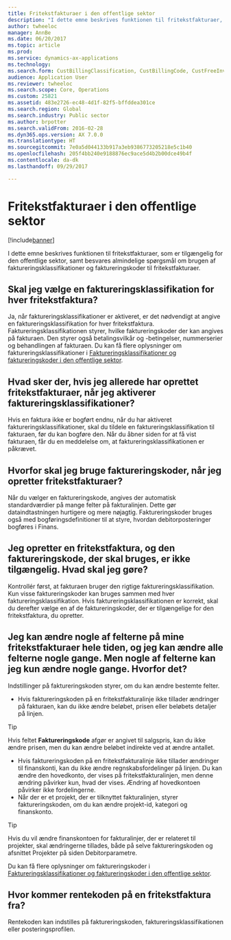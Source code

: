 ```yaml
---
title: Fritekstfakturaer i den offentlige sektor
description: "I dette emne beskrives funktionen til fritekstfakturaer, som er tilgængelig for den offentlige sektor, samt besvares almindelige spørgsmål om brugen af faktureringsklassifikationer og faktureringskoder til fritekstfakturaer."
author: twheeloc
manager: AnnBe
ms.date: 06/20/2017
ms.topic: article
ms.prod: 
ms.service: dynamics-ax-applications
ms.technology: 
ms.search.form: CustBillingClassification, CustBillingCode, CustFreeInvoice
audience: Application User
ms.reviewer: twheeloc
ms.search.scope: Core, Operations
ms.custom: 25821
ms.assetid: 483e2726-ec48-4d1f-82f5-bffddea301ce
ms.search.region: Global
ms.search.industry: Public sector
ms.author: brpotter
ms.search.validFrom: 2016-02-28
ms.dyn365.ops.version: AX 7.0.0
ms.translationtype: HT
ms.sourcegitcommit: 7e0a5d044133b917a3eb9386773205218e5c1b40
ms.openlocfilehash: 205f4bb240e9188876ec9ace5d4b2b00dce49b4f
ms.contentlocale: da-dk
ms.lasthandoff: 09/29/2017

---
```


# <a name="free-text-invoices-in-the-public-sector"></a>Fritekstfakturaer i den offentlige sektor

[!include[banner](../includes/banner.md)]


I dette emne beskrives funktionen til fritekstfakturaer, som er tilgængelig for den offentlige sektor, samt besvares almindelige spørgsmål om brugen af faktureringsklassifikationer og faktureringskoder til fritekstfakturaer.

<a name="do-i-have-to-select-a-billing-classification-for-every-free-text-invoice"></a>Skal jeg vælge en faktureringsklassifikation for hver fritekstfaktura?
-------------------------------------------------------------------------

Ja, når faktureringsklassifikationer er aktiveret, er det nødvendigt at angive en faktureringsklassifikation for hver fritekstfaktura. Faktureringsklassifikationen styrer, hvilke faktureringskoder der kan angives på fakturaen. Den styrer også betalingsvilkår og -betingelser, nummerserier og behandlingen af fakturaen. Du kan få flere oplysninger om faktureringsklassifikationer i [Faktureringsklassifikationer og faktureringskoder i den offentlige sektor](billing-classifications-billing-codes-public-sector.md).

## <a name="what-happens-if-ive-already-created-free-text-invoices-when-i-enable-billing-classifications"></a>Hvad sker der, hvis jeg allerede har oprettet fritekstfakturaer, når jeg aktiverer faktureringsklassifikationer?
Hvis en faktura ikke er bogført endnu, når du har aktiveret faktureringsklassifikationer, skal du tildele en faktureringsklassifikation til fakturaen, før du kan bogføre den. Når du åbner siden for at få vist fakturaen, får du en meddelelse om, at faktureringsklassifikationen er påkrævet.

## <a name="why-should-i-use-billing-codes-when-i-create-free-text-invoices"></a>Hvorfor skal jeg bruge faktureringskoder, når jeg opretter fritekstfakturaer?
Når du vælger en faktureringskode, angives der automatisk standardværdier på mange felter på fakturalinjen. Dette gør dataindtastningen hurtigere og mere nøjagtig. Faktureringskoder bruges også med bogføringsdefinitioner til at styre, hvordan debitorposteringer bogføres i Finans.

## <a name="im-creating-a-free-text-invoice-and-the-billing-code-that-i-want-to-use-isnt-available-what-should-i-do"></a>Jeg opretter en fritekstfaktura, og den faktureringskode, der skal bruges, er ikke tilgængelig. Hvad skal jeg gøre?
Kontrollér først, at fakturaen bruger den rigtige faktureringsklassifikation. Kun visse faktureringskoder kan bruges sammen med hver faktureringsklassifikation. Hvis faktureringsklassifikationen er korrekt, skal du derefter vælge en af de faktureringskoder, der er tilgængelige for den fritekstfaktura, du opretter.

## <a name="i-can-change-some-of-the-fields-on-my-free-text-invoices-all-of-the-time-and-i-can-change-all-of-the-fields-some-of-the-time-but-some-of-the-fields-i-can-only-change-some-of-the-time-whats-up-with-that"></a>Jeg kan ændre nogle af felterne på mine fritekstfakturaer hele tiden, og jeg kan ændre alle felterne nogle gange. Men nogle af felterne kan jeg kun ændre nogle gange. Hvorfor det?
Indstillinger på faktureringskoden styrer, om du kan ændre bestemte felter.

-   Hvis faktureringskoden på en fritekstfakturalinje ikke tillader ændringer på fakturaen, kan du ikke ændre beløbet, prisen eller beløbets detaljer på linjen. 

> [!TIP] 
> Hvis feltet **Faktureringskode** afgør er angivet til salgspris, kan du ikke ændre prisen, men du kan ændre beløbet indirekte ved at ændre antallet.

-   Hvis faktureringskoden på en fritekstfakturalinje ikke tillader ændringer til finanskonti, kan du ikke ændre regnskabsfordelinger på linjen. Du kan ændre den hovedkonto, der vises på fritekstfakturalinjen, men denne ændring påvirker kun, hvad der vises. Ændring af hovedkontoen påvirker ikke fordelingerne.
-   Når der er et projekt, der er tilknyttet fakturalinjen, styrer faktureringskoden, om du kan ændre projekt-id, kategori og finanskonto. 

> [!TIP] 
> Hvis du vil ændre finanskontoen for fakturalinjer, der er relateret til projekter, skal ændringerne tillades, både på selve faktureringskoden og afsnittet Projekter på siden Debitorparametre.

Du kan få flere oplysninger om faktureringskoder i [Faktureringsklassifikationer og faktureringskoder i den offentlige sektor](billing-classifications-billing-codes-public-sector.md).

## <a name="where-does-the-interest-code-on-a-free-text-invoice-come-from"></a>Hvor kommer rentekoden på en fritekstfaktura fra?
Rentekoden kan indstilles på faktureringskoden, faktureringsklassifikationen eller posteringsprofilen.






